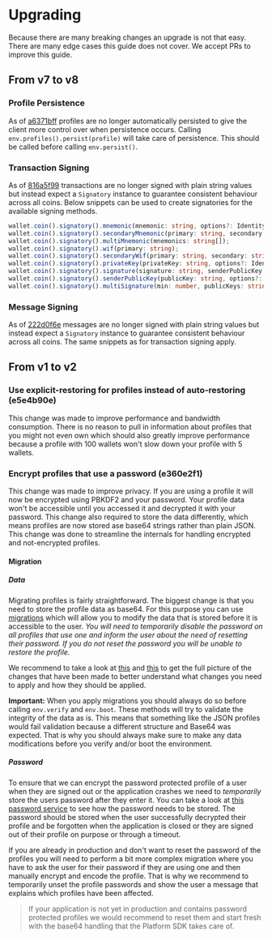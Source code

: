 # Upgrading

Because there are many breaking changes an upgrade is not that easy. There are many edge cases this guide does not cover. We accept PRs to improve this guide.

## From v7 to v8

### Profile Persistence

As of [a6371bff](https://github.com/PayvoHQ/sdk/commit/a6371bff) profiles are no longer automatically persisted to give the client more control over when persistence occurs. Calling `env.profiles().persist(profile)` will take care of persistence. This should be called before calling `env.persist()`.

### Transaction Signing

As of [816a5f99](https://github.com/PayvoHQ/sdk/commit/816a5f99) transactions are no longer signed with plain string values but instead expect a `Signatory` instance to guarantee consistent behaviour across all coins. Below snippets can be used to create signatories for the available signing methods.

```ts
wallet.coin().signatory().mnemonic(mnemonic: string, options?: IdentityOptions);
wallet.coin().signatory().secondaryMnemonic(primary: string, secondary: string, options?: IdentityOptions);
wallet.coin().signatory().multiMnemonic(mnemonics: string[]);
wallet.coin().signatory().wif(primary: string);
wallet.coin().signatory().secondaryWif(primary: string, secondary: string);
wallet.coin().signatory().privateKey(privateKey: string, options?: IdentityOptions);
wallet.coin().signatory().signature(signature: string, senderPublicKey: string);
wallet.coin().signatory().senderPublicKey(publicKey: string, options?: IdentityOptions);
wallet.coin().signatory().multiSignature(min: number, publicKeys: string[]);
```

### Message Signing

As of [222d0f6e](https://github.com/PayvoHQ/sdk/commit/222d0f6e) messages are no longer signed with plain string values but instead expect a `Signatory` instance to guarantee consistent behaviour across all coins. The same snippets as for transaction signing apply.

## From v1 to v2

### Use explicit-restoring for profiles instead of auto-restoring (e5e4b90e)

This change was made to improve performance and bandwidth consumption. There is no reason to pull in information about profiles that you might not even own which should also greatly improve performance because a profile with 100 wallets won't slow down your profile with 5 wallets.

### Encrypt profiles that use a password (e360e2f1)

This change was made to improve privacy. If you are using a profile it will now be encrypted using PBKDF2 and your password. Your profile data won't be accessible until you accessed it and decrypted it with your password. This change also required to store the data differently, which means profiles are now stored ase base64 strings rather than plain JSON. This change was done to streamline the internals for handling encrypted and not-encrypted profiles.

#### Migration

##### Data

Migrating profiles is fairly straightforward. The biggest change is that you need to store the profile data as base64. For this purpose you can use [migrations](https://github.com/PayvoHQ/sdk/blob/master/packages/sdk-profiles/source/migrator.test.ts) which will allow you to modify the data that is stored before it is accessible to the user. _You will need to temporarily disable the password on all profiles that use one and inform the user about the need of resetting their password. If you do not reset the password you will be unable to restore the profile._

We recommend to take a look at [this](https://github.com/PayvoHQ/sdk/blob/master/packages/sdk-profiles/test/fixtures/env-storage.json) and [this](https://github.com/PayvoHQ/sdk/commit/e360e2f1b5108ac92977eb09e5100c248429b5ab) to get the full picture of the changes that have been made to better understand what changes you need to apply and how they should be applied.

**Important:** When you apply migrations you should always do so before calling `env.verify` and `env.boot`. These methods will try to validate the integrity of the data as is. This means that something like the JSON profiles would fail validation because a different structure and Base64 was expected. That is why you should always make sure to make any data modifications before you verify and/or boot the environment.

##### Password

To ensure that we can encrypt the password protected profile of a user when they are signed out or the application crashes we need to _temporarily_ store the users password after they enter it. You can take a look at [this password service](https://github.com/PayvoHQ/sdk/blob/master/packages/sdk-profiles/source/drivers/memory/profiles/services/password.ts) to see how the password needs to be stored. The password should be stored when the user successfully decrypted their profile and be forgotten when the application is closed or they are signed out of their profile on purpose or through a timeout.

If you are already in production and don't want to reset the password of the profiles you will need to perform a bit more complex migration where you have to ask the user for their password if they are using one and then manually encrypt and encode the profile. That is why we recommend to temporarily unset the profile passwords and show the user a message that explains which profiles have been affected.

> If your application is not yet in production and contains password protected profiles we would recommend to reset them and start fresh with the base64 handling that the Platform SDK takes care of.

